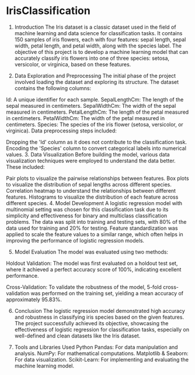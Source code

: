 # IrisClassification
1. Introduction
The Iris dataset is a classic dataset used in the field of machine learning and data science for classification tasks. It contains 150 samples of iris flowers, each with four features: sepal length, sepal width, petal length, and petal width, along with the species label. The objective of this project is to develop a machine learning model that can accurately classify iris flowers into one of three species: setosa, versicolor, or virginica, based on these features.

2. Data Exploration and Preprocessing
The initial phase of the project involved loading the dataset and exploring its structure. The dataset contains the following columns:

Id: A unique identifier for each sample.
SepalLengthCm: The length of the sepal measured in centimeters.
SepalWidthCm: The width of the sepal measured in centimeters.
PetalLengthCm: The length of the petal measured in centimeters.
PetalWidthCm: The width of the petal measured in centimeters.
Species: The species of the iris flower (setosa, versicolor, or virginica).
Data preprocessing steps included:

Dropping the 'Id' column as it does not contribute to the classification task.
Encoding the 'Species' column to convert categorical labels into numerical values.
3. Data Visualization
Before building the model, various data visualization techniques were employed to understand the data better. These included:

Pair plots to visualize the pairwise relationships between features.
Box plots to visualize the distribution of sepal lengths across different species.
Correlation heatmap to understand the relationships between different features.
Histograms to visualize the distribution of each feature across different species.
4. Model Development
A logistic regression model with multinomial setting was chosen for this classification task due to its simplicity and effectiveness for binary and multiclass classification problems. The data was split into training and testing sets, with 80% of the data used for training and 20% for testing. Feature standardization was applied to scale the feature values to a similar range, which often helps in improving the performance of logistic regression models.

5. Model Evaluation
The model was evaluated using two methods:

Holdout Validation: The model was first evaluated on a holdout test set, where it achieved a perfect accuracy score of 100%, indicating excellent performance.

Cross-Validation: To validate the robustness of the model, 5-fold cross-validation was performed on the training set, yielding a mean accuracy of approximately 95.83%.

6. Conclusion
The logistic regression model demonstrated high accuracy and robustness in classifying iris species based on the given features. The project successfully achieved its objective, showcasing the effectiveness of logistic regression for classification tasks, especially on well-defined and clean datasets like the Iris dataset.

7. Tools and Libraries Used
Python
Pandas: For data manipulation and analysis.
NumPy: For mathematical computations.
Matplotlib & Seaborn: For data visualization.
Scikit-Learn: For implementing and evaluating the machine learning model.
